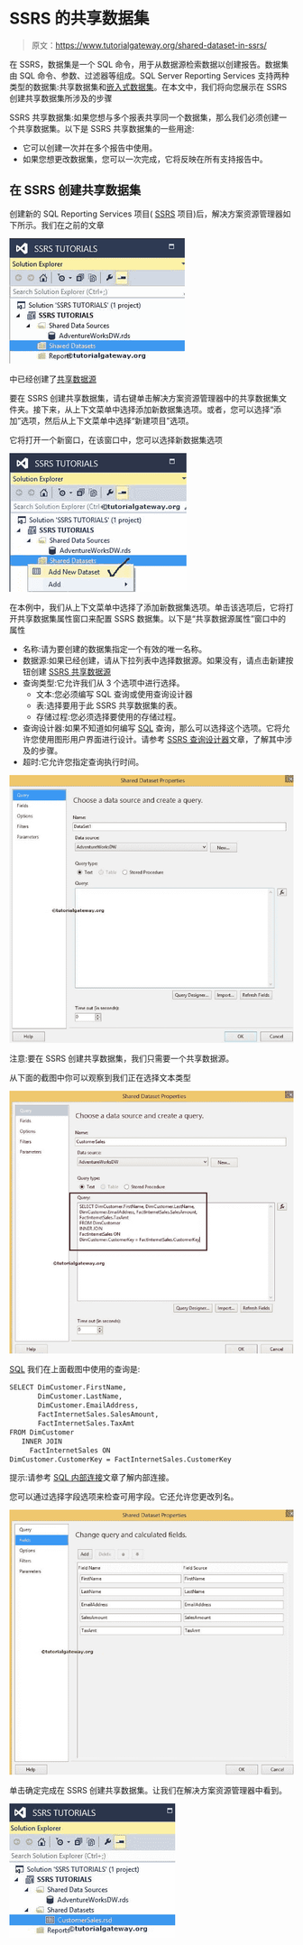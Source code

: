 # SSRS 的共享数据集

> 原文：<https://www.tutorialgateway.org/shared-dataset-in-ssrs/>

在 SSRS，数据集是一个 SQL 命令，用于从数据源检索数据以创建报告。数据集由 SQL 命令、参数、过滤器等组成。SQL Server Reporting Services 支持两种类型的数据集:共享数据集和[嵌入式数据集](https://www.tutorialgateway.org/embedded-dataset-in-ssrs/)。在本文中，我们将向您展示在 SSRS 创建共享数据集所涉及的步骤

SSRS 共享数据集:如果您想与多个报表共享同一个数据集，那么我们必须创建一个共享数据集。以下是 SSRS 共享数据集的一些用途:

*   它可以创建一次并在多个报告中使用。
*   如果您想更改数据集，您可以一次完成，它将反映在所有支持报告中。

## 在 SSRS 创建共享数据集

创建新的 SQL Reporting Services 项目( [SSRS](https://www.tutorialgateway.org/ssrs/) 项目)后，解决方案资源管理器如下所示。我们在之前的文章

![Shared Dataset in SSRS 1](img/0f958daa7382d55da40d286b6e199fc8.png)

中已经创建了[共享数据源](https://www.tutorialgateway.org/ssrs-shared-data-source/)

要在 SSRS 创建共享数据集，请右键单击解决方案资源管理器中的共享数据集文件夹。接下来，从上下文菜单中选择添加新数据集选项。或者，您可以选择“添加”选项，然后从上下文菜单中选择“新建项目”选项。

它将打开一个新窗口，在该窗口中，您可以选择新数据集选项

![Shared Dataset in SSRS 2](img/f07cd0772f9b1043c1f72cae5f315ae7.png)

在本例中，我们从上下文菜单中选择了添加新数据集选项。单击该选项后，它将打开共享数据集属性窗口来配置 SSRS 数据集。以下是“共享数据源属性”窗口中的属性

*   名称:请为要创建的数据集指定一个有效的唯一名称。
*   数据源:如果已经创建，请从下拉列表中选择数据源。如果没有，请点击新建按钮创建 [SSRS 共享数据源](https://www.tutorialgateway.org/ssrs-shared-data-source/)
*   查询类型:它允许我们从 3 个选项中进行选择。
    *   文本:您必须编写 SQL 查询或使用查询设计器
    *   表:选择要用于此 SSRS 共享数据集的表。
    *   存储过程:您必须选择要使用的存储过程。
*   查询设计器:如果不知道如何编写 [SQL](https://www.tutorialgateway.org/sql/) 查询，那么可以选择这个选项。它将允许您使用图形用户界面进行设计。请参考 [SSRS 查询设计器](https://www.tutorialgateway.org/ssrs-query-designer/)文章，了解其中涉及的步骤。
*   超时:它允许您指定查询执行时间。

![Shared Dataset in SSRS 3](img/7a8665b9933915c47b3e6773988be5f5.png)

注意:要在 SSRS 创建共享数据集，我们只需要一个共享数据源。

从下面的截图中你可以观察到我们正在选择文本类型

![Shared Dataset in SSRS 4](img/730b0ef3ae284aff51a2f7aba4e6c5bd.png)

[SQL](https://www.tutorialgateway.org/sql/) 我们在上面截图中使用的查询是:

```
SELECT DimCustomer.FirstName, 
       DimCustomer.LastName, 
       DimCustomer.EmailAddress, 
       FactInternetSales.SalesAmount, 
       FactInternetSales.TaxAmt 
FROM DimCustomer 
   INNER JOIN 
     FactInternetSales ON 
DimCustomer.CustomerKey = FactInternetSales.CustomerKey
```

提示:请参考 [SQL 内部连接](https://www.tutorialgateway.org/sql-inner-join/)文章了解内部连接。

您可以通过选择字段选项来检查可用字段。它还允许您更改列名。

![Shared Dataset in SSRS 5](img/3770292a2443814f6a0f54c6efbddd75.png)

单击确定完成在 SSRS 创建共享数据集。让我们在解决方案资源管理器中看到。

![Shared Dataset in SSRS 6](img/a8db3d91f2d67ab4fb6b7ce7f815d0f2.png)
